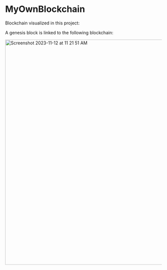 # MyOwnBlockchain

Blockchain visualized in this project:

A genesis block is linked to the following blockchain:

<img width="723" alt="Screenshot 2023-11-12 at 11 21 51 AM" src="https://github.com/johan10000/MyOwnBlockchain/assets/99970103/0d9d24de-6a67-4c28-b1fe-e063a1321262">
